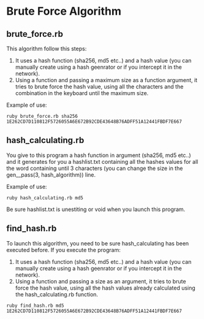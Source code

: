 # Brute Force Algorithm

## brute_force.rb

This algorithm follow this steps:
1. It uses a hash function (sha256, md5 etc..) and a hash value (you can manually create using a hash geenrator or if you intercept it in the network).
2. Using a function and passing a maximum size as a function argument, it tries to brute force the hash value, using all the characters and the combination in the keyboard until the maximum size. 

Example of use:
````
ruby brute_force.rb sha256 1E262CD7D110812F5726055A6E672B92CDE43648B76ADFF51A12441FBDF7E667
````

## hash_calculating.rb
You give to this program a hash function in argument (sha256, md5 etc..) and it generates for you a hashlist.txt containing all the hashes values for all the word containing until 3 characters (you can change the size in the gen__pass(3, hash_algorithm)) line.

Example of use:
`````
ruby hash_calculating.rb md5
``````
Be sure hashlist.txt is unestiting or void when you launch this program.


## find_hash.rb
To launch this algorithm, you need to be sure hash_calculating has been executed before. If you execute the program:

1. It uses a hash function (sha256, md5 etc..) and a hash value (you can manually create using a hash geenrator or if you intercept it in the network).
2. Using a function and passing a size as an argument, it tries to brute force the hash value, using all the hash values already calculated using the hash_calculating.rb function.

```
ruby find_hash.rb md5 1E262CD7D110812F5726055A6E672B92CDE43648B76ADFF51A12441FBDF7E667
````
